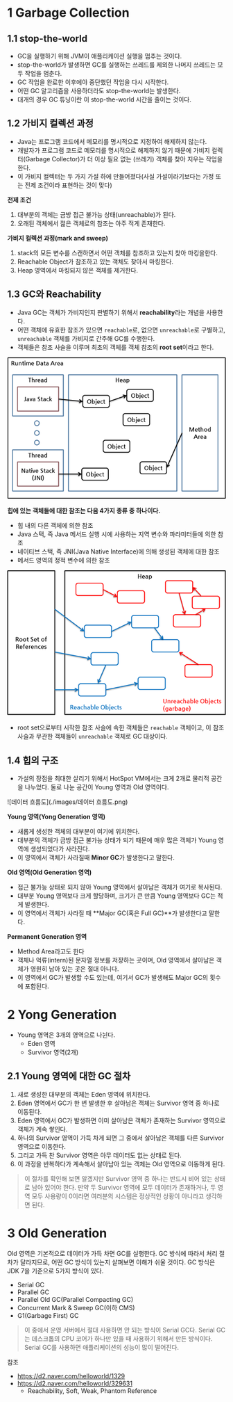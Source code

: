 # 1 Garbage Collection



## 1.1 stop-the-world

* GC을 실행하기 위해 JVM이 애플리케이션 실행을 멈추는 것이다.
* stop-the-world가 발생하면 GC를 실행하는 쓰레드를 제외한 나머지 쓰레드는 모두 작업을 멈춘다. 
* GC 작업을 완료한 이후에야 중단했던 작업을 다시 시작한다. 
* 어떤 GC 알고리즘을 사용하더라도 stop-the-world는 발생한다. 
* 대개의 경우 GC 튜닝이란 이 stop-the-world 시간을 줄이는 것이다.



## 1.2 가비지 컬렉션 과정

* Java는 프로그램 코드에서 메모리를 명시적으로 지정하여 해제하지 않는다. 
* 개발자가 프로그램 코드로 메모리를 명시적으로 해제하지 않기 때문에 가비지 컬렉터(Garbage Collector)가 더 이상 필요 없는 (쓰레기) 객체를 찾아 지우는 작업을 한다. 
* 이 가비지 컬렉터는 두 가지 가설 하에 만들어졌다(사실 가설이라기보다는 가정 또는 전제 조건이라 표현하는 것이 맞다)



**전제 조건**

1. 대부분의 객체는 금방 접근 불가능 상태(unreachable)가 된다.
2. 오래된 객체에서 젊은 객체로의 참조는 아주 적게 존재한다.

**가비지 컬렉션 과정(mark and sweep)**

1. stack의 모든 변수를 스캔하면서 어떤 객체를 참조하고 있는지 찾아 마킹을한다.
2. Reachable Object가 참조하고 있는 객체도 찾아서 마킹한다.
3. Heap 영역에서 마킹되지 않은 객체를 제거한다.



## 1.3 GC와 Reachability

* Java GC는 객체가 가비지인지 판별하기 위해서 **reachability**라는 개념을 사용한다.
* 어떤 객체에 유효한 참조가 있으면 `reachable`로, 없으면 `unreachable`로 구별하고, `unreachable` 객체를 가비지로 간주해 GC를 수행한다.
* 객체들은 참조 사슬을 이루며 최초의 객체를 객체 참조의 **root set**이라고 한다.



![런타임 데이터 영역(Oracle HotSpot VM 기준)](./images/data-area.png)

**힙에 있는 객체들에 대한 참조는 다음 4가지 종류 중 하나이다.**

- 힙 내의 다른 객체에 의한 참조
- Java 스택, 즉 Java 메서드 실행 시에 사용하는 지역 변수와 파라미터들에 의한 참조
- 네이티브 스택, 즉 JNI(Java Native Interface)에 의해 생성된 객체에 대한 참조
- 메서드 영역의 정적 변수에 의한 참조



![javareference2](./images/reachable.png)

* root set으로부터 시작한 참조 사슬에 속한 객체들은 `reachable` 객체이고, 이 참조 사슬과 무관한 객체들이 `unreachable` 객체로 GC 대상이다.



## 1.4 힙의 구조

* 가설의 장점을 최대한 살리기 위해서 HotSpot VM에서는 크게 2개로 물리적 공간을 나누었다. 둘로 나눈 공간이 Young 영역과 Old 영역이다.

![데이터 흐름도](./images/데이터 흐름도.png)

**Young 영역(Yong Generation 영역)**

* 새롭게 생성한 객체의 대부분이 여기에 위치한다. 
* 대부분의 객체가 금방 접근 불가능 상태가 되기 때문에 매우 많은 객체가 Young 영역에 생성되었다가 사라진다. 
* 이 영역에서 객체가 사라질때 **Minor GC**가 발생한다고 말한다.

**Old 영역(Old Generation 영역)**

* 접근 불가능 상태로 되지 않아 Young 영역에서 살아남은 객체가 여기로 복사된다. 
* 대부분 Young 영역보다 크게 할당하며, 크기가 큰 만큼 Young 영역보다 GC는 적게 발생한다. 
* 이 영역에서 객체가 사라질 때 **Major GC(혹은 Full GC)**가 발생한다고 말한다.

**Permanent Generation 영역**

* Method Area라고도 한다
* 객체나 억류(intern)된 문자열 정보를 저장하는 곳이며, Old 영역에서 살아남은 객체가 영원히 남아 있는 곳은 절대 아니다. 
* 이 영역에서 GC가 발생할 수도 있는데, 여기서 GC가 발생해도 Major GC의 횟수에 포함된다.

# 2 Yong Generation

* Young 영역은 3개의 영역으로 나뉜다.
  * Eden 영역
  * Survivor 영역(2개)



## 2.1 Young 영역에 대한 GC 절차

1. 새로 생성한 대부분의 객체는 Eden 영역에 위치한다.
2. Eden 영역에서 GC가 한 번 발생한 후 살아남은 객체는 Survivor 영역 중 하나로 이동된다.
3. Eden 영역에서 GC가 발생하면 이미 살아남은 객체가 존재하는 Survivor 영역으로 객체가 계속 쌓인다.
4. 하나의 Survivor 영역이 가득 차게 되면 그 중에서 살아남은 객체를 다른 Survivor 영역으로 이동한다. 
5. 그리고 가득 찬 Survivor 영역은 아무 데이터도 없는 상태로 된다.
6. 이 과정을 반복하다가 계속해서 살아남아 있는 객체는 Old 영역으로 이동하게 된다.

> 이 절차를 확인해 보면 알겠지만 Survivor 영역 중 하나는 반드시 비어 있는 상태로 남아 있어야 한다. 만약 두 Survivor 영역에 모두 데이터가 존재하거나, 두 영역 모두 사용량이 0이라면 여러분의 시스템은 정상적인 상황이 아니라고 생각하면 된다.



# 3 Old Generation

Old 영역은 기본적으로 데이터가 가득 차면 GC를 실행한다. GC 방식에 따라서 처리 절차가 달라지므로, 어떤 GC 방식이 있는지 살펴보면 이해가 쉬울 것이다. GC 방식은 JDK 7을 기준으로 5가지 방식이 있다.

- Serial GC
- Parallel GC
- Parallel Old GC(Parallel Compacting GC)
- Concurrent Mark & Sweep GC(이하 CMS)
- G1(Garbage First) GC 

> 이 중에서 운영 서버에서 절대 사용하면 안 되는 방식이 Serial GC다. Serial GC는 데스크톱의 CPU 코어가 하나만 있을 때 사용하기 위해서 만든 방식이다. Serial GC를 사용하면 애플리케이션의 성능이 많이 떨어진다.



참조

* https://d2.naver.com/helloworld/1329
* https://d2.naver.com/helloworld/329631
  * Reachability, Soft, Weak, Phantom Reference

